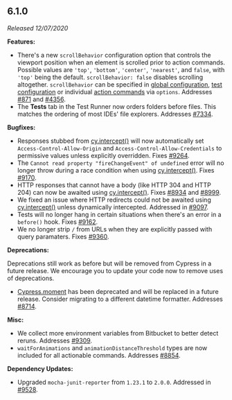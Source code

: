 ## 6.1.0

_Released 12/07/2020_

**Features:**

- There's a new `scrollBehavior` configuration option that controls the viewport position when an element is scrolled prior to action commands. Possible values are `'top'`, `'bottom'`, `'center'`, `'nearest'`, and `false`, with `'top'` being the default. `scrollBehavior: false` disables scrolling altogether. `scrollBehavior` can be specified in [global configuration](/guides/references/configuration#Actionability), [test configuration](/guides/core-concepts/writing-and-organizing-tests#Test-Configuration) or individual [action commands](/guides/core-concepts/interacting-with-elements) via `options`. Addresses [#871](https://github.com/cypress-io/cypress/issues/871) and [#4356](https://github.com/cypress-io/cypress/issues/4356).
- The **Tests** tab in the Test Runner now orders folders before files. This matches the ordering of most IDEs' file explorers. Addresses [#7334](https://github.com/cypress-io/cypress/issues/7334).

**Bugfixes:**

- Responses stubbed from [cy.intercept()](/api/commands/intercept) will now automatically set `Access-Control-Allow-Origin` and `Access-Control-Allow-Credentials` to permissive values unless explicitly overridden. Fixes [#9264](https://github.com/cypress-io/cypress/issues/9264).
- The `Cannot read property "fireChangeEvent" of undefined` error will no longer throw during a race condition when using [cy.intercept()](/api/commands/intercept). Fixes [#9170](https://github.com/cypress-io/cypress/issues/9170).
- HTTP responses that cannot have a body (like HTTP 304 and HTTP 204) can now be awaited using [cy.intercept()](/api/commands/intercept). Fixes [#8934](https://github.com/cypress-io/cypress/issues/8934) and [#8999](https://github.com/cypress-io/cypress/issues/8999).
- We fixed an issue where HTTP redirects could not be awaited using [cy.intercept()](/api/commands/intercept) unless dynamically intercepted. Addressed in [#9097](https://github.com/cypress-io/cypress/issues/9097).
- Tests will no longer hang in certain situations when there's an error in a `before()` hook. Fixes [#9162](https://github.com/cypress-io/cypress/issues/9162).
- We no longer strip `/` from URLs when they are explicitly passed with query paramaters. Fixes [#9360](https://github.com/cypress-io/cypress/issues/9360).

**Deprecations:**

Deprecations still work as before but will be removed from Cypress in a future release. We encourage you to update your code now to remove uses of deprecations.

- [Cypress.moment](/api/utilities/moment) has been deprecated and will be replaced in a future release. Consider migrating to a different datetime formatter. Addresses [#8714](https://github.com/cypress-io/cypress/issues/8714).

**Misc:**

- We collect more environment variables from Bitbucket to better detect reruns. Addresses [#9309](https://github.com/cypress-io/cypress/issues/9309).
- `waitForAnimations` and `animationDistanceThreshold` types are now included for all actionable commands. Addresses [#8854](https://github.com/cypress-io/cypress/issues/8854).

**Dependency Updates:**

- Upgraded `mocha-junit-reporter` from `1.23.1` to `2.0.0`. Addressed in [#9528](https://github.com/cypress-io/cypress/issues/9528).
